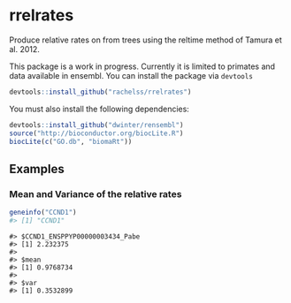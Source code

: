 <!-- README.md is generated from README.Rmd. Please edit that file -->
rrelrates
=========

Produce relative rates on from trees using the reltime method of Tamura et al. 2012.

This package is a work in progress. Currently it is limited to primates and data available in ensembl. You can install the package via `devtools`

``` r
devtools::install_github("rachelss/rrelrates")
```

You must also install the following dependencies:
``` r
devtools::install_github("dwinter/rensembl")
source("http://bioconductor.org/biocLite.R")
biocLite(c("GO.db", "biomaRt"))
```

Examples
--------

### Mean and Variance of the relative rates
``` r
geneinfo("CCND1")
#> [1] "CCND1"
```

    #> $CCND1_ENSPPYP00000003434_Pabe
    #> [1] 2.232375
    #> 
    #> $mean
    #> [1] 0.9768734
    #> 
    #> $var
    #> [1] 0.3532899
